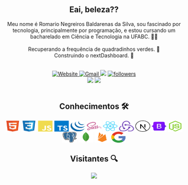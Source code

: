 <div align="center">
<h2>Eai, beleza??</h2>
  
<p>
  Meu nome é Romario Negreiros Baldarenas da Silva, sou fascinado por tecnologia, principalmente por programação, e estou cursando um bacharelado em Ciência e Tecnologia na UFABC. 👨‍🎓 <br /> <br />
  Recuperando a frequência de quadradinhos verdes. 🙌 <br />
  Construindo o nextDashboard. 💪
</p>

<br />
  
<div style="display: inline-block">
    <a href="https://romario-negreiros.github.io/Portfolio/">
      <img alt="Website" title="Portfólio" src="https://img.shields.io/badge/-Website-47CCCC?style=for-the-badge&logo=Google-Chrome&logoColor=white&link=https://romario-negreiros.github.io/Romario-frontend/"/>
    </a>
    <a href="mailto:nromario482@gmail.com">
      <img alt="Gmail" title="Gmail" src="https://img.shields.io/badge/Gmail-red?style=for-the-badge&logo=Gmail&logoColor=white&link=mailto:nromario482@gmail.com"/>
    </a>
      <a href="https://www.linkedin.com/in/romario-negreiros-8591b6214" target="_blank"><img src="https://img.shields.io/badge/-LinkedIn-%230077B5?style=for-the-badge&logo=linkedin&logoColor=white" target="_blank"></a> 
</div>
  
<div style="display: inline-block">
    <a href="https://github.com/Romario-Negreiros">
      <img alt="followers" title="Follow me on Github" src="https://img.shields.io/github/followers/Romario-Negreiros?style=for-the-badge&logo=github&label=Follow"/>
    </a>
</div>
  
  <br />
  
  <div align="center">
    <img height="180em" src="https://github-readme-stats.vercel.app/api?username=Romario-Negreiros&show_icons=true&theme=dracula&include_all_commits=true&count_private=true"/>
    <img height="180em" src="https://github-readme-stats.vercel.app/api/top-langs/?username=Romario-Negreiros&layout=compact&langs_count=8&theme=dracula"/>
  </div>

<br />

<h2>Conhecimentos 🛠</h2>
 <div style="display: inline-block">
  <img align="center" alt="Romario-HTML" height="30" width="40" src="https://raw.githubusercontent.com/devicons/devicon/master/icons/html5/html5-original.svg">
  <img align="center" alt="Romario-CSS" height="30" width="40" src="https://raw.githubusercontent.com/devicons/devicon/master/icons/css3/css3-original.svg">
  <img align="center" alt="Romario-JS" height="30" width="40" src="https://raw.githubusercontent.com/devicons/devicon/master/icons/javascript/javascript-plain.svg">
  <img align="center" alt="Romario-TS" height="30" width="40" src="https://raw.githubusercontent.com/devicons/devicon/master/icons/typescript/typescript-plain.svg">
  <img align="center" alt="Romario-Jquery" height="30" width="40" src="https://raw.githubusercontent.com/devicons/devicon/master/icons/jquery/jquery-original.svg">
  <img align="center" alt="Romario-SASS" height="30" width="40" src="https://raw.githubusercontent.com/devicons/devicon/master/icons/sass/sass-original.svg">
  <img align="center" alt="Romario-React" height="30" width="40" src="https://raw.githubusercontent.com/devicons/devicon/master/icons/react/react-original.svg">
  <img align="center" alt="Romario-Redux" height="30" width="40" src="https://raw.githubusercontent.com/devicons/devicon/master/icons/redux/redux-original.svg">
  <img align="center" alt="Romario-NextJS" height="30" width="40" src="https://raw.githubusercontent.com/devicons/devicon/master/icons/nextjs/nextjs-line.svg">
  <img align="center" alt="Romario-Bootstrap" height="30" width="40" src="https://raw.githubusercontent.com/devicons/devicon/master/icons/bootstrap/bootstrap-original.svg">
  <img align="center" alt="Romario-Nodejs" height="30" width="40" src="https://raw.githubusercontent.com/devicons/devicon/master/icons/nodejs/nodejs-original.svg">
  <img align="center" alt="Romario-Postgresql" height="30" width="40" src="https://raw.githubusercontent.com/devicons/devicon/master/icons/postgresql/postgresql-original.svg">
  <img align="center" alt="Romario-MongoDB" height="30" width="40" src="https://raw.githubusercontent.com/devicons/devicon/master/icons/mongodb/mongodb-original.svg">
  <img align="center" alt="Romario-Firebase" height="30" width="40" src="https://raw.githubusercontent.com/devicons/devicon/master/icons/firebase/firebase-plain.svg">
  <img align="center" alt="Romario-Google" height="30" width="40" src="https://raw.githubusercontent.com/devicons/devicon/master/icons/google/google-original.svg">
 </div>
<br />

  <h2>Visitantes 🔍</h2>
  <img src="https://profile-counter.glitch.me/Romario-Negreiros/count.svg" />
</div>
